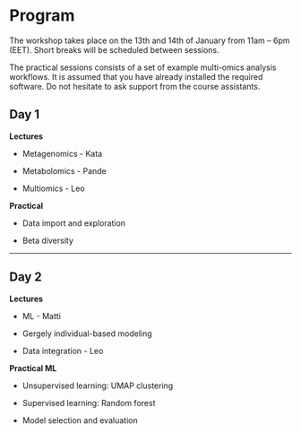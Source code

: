 
# Program

The workshop takes place on the 13th and 14th of January from 11am – 6pm
(EET). Short breaks will be scheduled between sessions.

The practical sessions consists of a set of example
multi-omics analysis workflows. It is assumed that you
have already installed the required software. Do not hesitate to ask
support from the course assistants.

## Day 1

**Lectures**

 * Metagenomics - Kata
 
 * Metabolomics - Pande
 
 * Multiomics - Leo

**Practical**

 * Data import and exploration
 
 * Beta diversity

----------------------------------------------------------------

## Day 2

**Lectures**

 * ML - Matti
 
 * Gergely individual-based modeling
 
 * Data integration - Leo

**Practical ML**

 * Unsupervised learning: UMAP clustering
 
 * Supervised learning: Random forest
 
 * Model selection and evaluation
 
